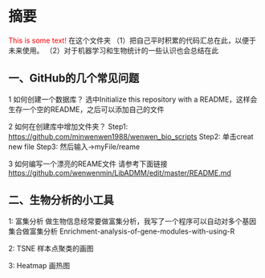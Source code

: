 # 摘要
<font color="red">This is some text!</font>
在这个文件夹
（1）把自己平时积累的代码汇总在此，以便于未来使用。
（2）对于机器学习和生物统计的一些认识也会总结在此

## 一、GitHub的几个常见问题
1 如何创建一个数据库？
选中Initialize this repository with a README，这样会生存一个空的README，之后可以添加自己的文件

2 如何在创建库中增加文件夹？
Step1:
https://github.com/minwenwen1988/wenwen_bio_scripts
Step2: 单击creat new file
Step3: 然后输入->myFile/reame

3 如何编写一个漂亮的REAME文件
请参考下面链接
https://github.com/wenwenmin/LibADMM/edit/master/README.md

##  二、生物分析的小工具
1: 富集分析
做生物信息经常要做富集分析，我写了一个程序可以自动对多个基因集合做富集分析
Enrichment-analysis-of-gene-modules-with-using-R

2: TSNE 样本点聚类的画图

3: Heatmap 画热图
